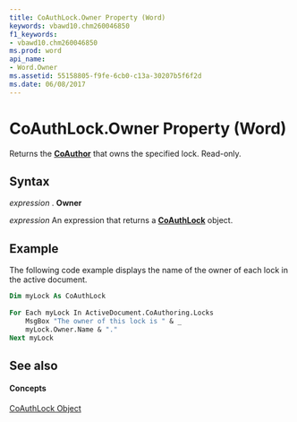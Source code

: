 ```yaml
---
title: CoAuthLock.Owner Property (Word)
keywords: vbawd10.chm260046850
f1_keywords:
- vbawd10.chm260046850
ms.prod: word
api_name:
- Word.Owner
ms.assetid: 55158805-f9fe-6cb0-c13a-30207b5f6f2d
ms.date: 06/08/2017
---
```



# CoAuthLock.Owner Property (Word)

Returns the  **[CoAuthor](coauthor-object-word.md)** that owns the specified lock. Read-only.


## Syntax

 _expression_ . **Owner**

 _expression_ An expression that returns a **[CoAuthLock](coauthlock-object-word.md)** object.


## Example

The following code example displays the name of the owner of each lock in the active document.


```vb
Dim myLock As CoAuthLock 
 
For Each myLock In ActiveDocument.CoAuthoring.Locks 
    MsgBox "The owner of this lock is " & _ 
    myLock.Owner.Name & "." 
Next myLock
```


## See also


#### Concepts


[CoAuthLock Object](coauthlock-object-word.md)

